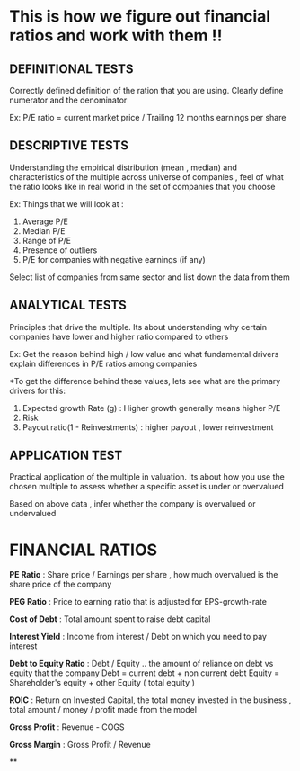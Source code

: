 # This is how we figure out financial ratios and work with them !!


## DEFINITIONAL TESTS 

Correctly defined definition of the ration that you are using. Clearly define numerator and the denominator 

Ex: P/E ratio = current market price / Trailing 12 months earnings per share 


## DESCRIPTIVE TESTS 

Understanding the empirical distribution (mean , median) and characteristics of the multiple across universe of companies , feel of what the ratio looks like in real world in the set of companies that you choose   

Ex: 
Things that we will look at : 
1. Average P/E
2. Median P/E
3. Range of P/E
4. Presence of outliers
5. P/E for companies with negative earnings (if any)


Select list of companies from same sector and list down the data from them

## ANALYTICAL TESTS

Principles that drive the multiple. Its about understanding why certain companies have lower and higher ratio compared to others

Ex: 
Get the reason behind high / low value and what fundamental drivers explain differences in P/E ratios among companies

*To get the difference behind these values, lets see what are the primary drivers for this: 
1. Expected growth Rate (g) : Higher growth generally means higher P/E
2. Risk 
3. Payout ratio(1 - Reinvestments) : higher payout , lower reinvestment 


## APPLICATION TEST 
Practical application of the multiple in valuation. Its about how you use the chosen multiple to assess whether a specific asset is under or overvalued 

Based on above data , infer whether the company is overvalued or undervalued




# FINANCIAL RATIOS 

**PE Ratio** : Share price / Earnings per share , how much overvalued is the share price of the company   


**PEG Ratio** : Price to earning ratio that is adjusted for EPS-growth-rate


**Cost of Debt** : Total amount spent to raise debt capital 


**Interest Yield** : Income from interest / Debt on which you need to pay interest 


**Debt to Equity Ratio** : Debt / Equity .. the amount of reliance on debt vs equity that the company 
Debt = current debt + non current debt 
Equity = Shareholder's equity + other Equity ( total equity )


**ROIC** : Return on Invested Capital, the total money invested in the business , total amount / money / profit made from the model 


**Gross Profit** : Revenue - COGS


**Gross Margin** : Gross Profit / Revenue


**


